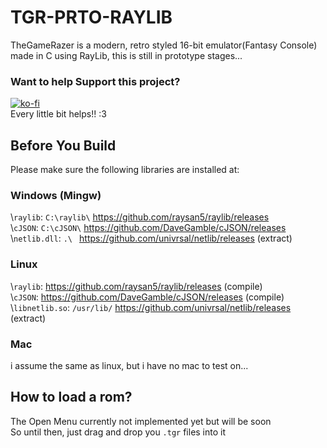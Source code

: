 # TGR-PRTO-RAYLIB
TheGameRazer is a modern, retro styled 16-bit emulator(Fantasy Console) made in C using RayLib, this is still in prototype stages... 
### Want to help Support this project?
[![ko-fi](https://ko-fi.com/img/githubbutton_sm.svg)](https://ko-fi.com/billpc2684)\
Every little bit helps!! :3 
## Before You Build
Please make sure the following libraries are installed at:
### Windows (Mingw)
\\`raylib`: `C:\raylib\` https://github.com/raysan5/raylib/releases \
\\`cJSON`: `C:\cJSON\` https://github.com/DaveGamble/cJSON/releases \
\\`netlib.dll`: `.\ ` https://github.com/univrsal/netlib/releases (extract)
### Linux
\\`raylib`: https://github.com/raysan5/raylib/releases (compile) \
\\`cJSON`: https://github.com/DaveGamble/cJSON/releases (compile) \
\\`libnetlib.so`: `/usr/lib/` https://github.com/univrsal/netlib/releases (extract)
### Mac
i assume the same as linux, but i have no mac to test on...
## How to load a rom?
 The Open Menu currently not implemented yet but will be soon\
 So until then, just drag and drop you `.tgr` files into it